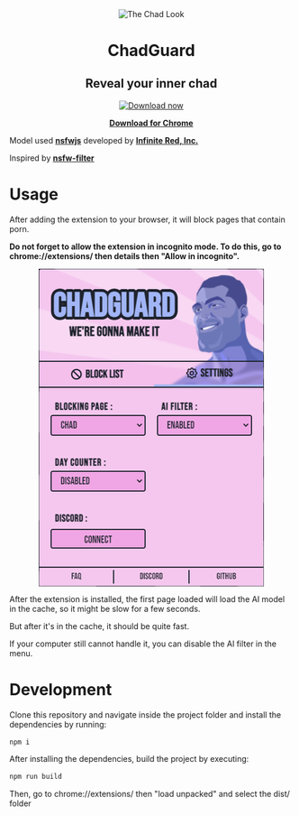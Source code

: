 <p align="center">
    <img align="center" src="https://i.imgur.com/vwua6nj.png" alt="The Chad Look" width="400"/>
    <h1 align="center">ChadGuard</h1>
    <h2 align="center">Reveal your inner chad</h2>
</p>

<p align="center">
  <a href="https://chrome.google.com/webstore/detail/chadguard/oogpehhghgfaeojjbflgeemilhkhgbhe" target="_blank">
    <img src="https://github.com/nsfw-filter/nsfw-filter/blob/master/demo/images/chrome.gif" alt="Download now" width="160">
  </a>
</p>

<p align="center">
<a href="https://chrome.google.com/webstore/detail/chadguard/oogpehhghgfaeojjbflgeemilhkhgbhe" target="_blank"><strong>Download for Chrome</strong></a>
</p>

Model used [**nsfwjs**](https://github.com/infinitered/nsfwjs) developed by [**Infinite Red, Inc.**](https://github.com/infinitered)

Inspired by [**nsfw-filter**](https://github.com/nsfw-filter/nsfw-filter)

# Usage

After adding the extension to your browser, it will block pages that contain porn.

**Do not forget to allow the extension in incognito mode. To do this, go to chrome://extensions/ then details then "Allow in incognito".**

<p align="center">
    <img align="center" src="https://github.com/LaGuerrePiece/ChadGuard/blob/main/public/img/menu.png" alt="Menu">
</p>

After the extension is installed, the first page loaded will load the AI model in the cache, so it might be slow for a few seconds.

But after it's in the cache, it should be quite fast.

If your computer still cannot handle it, you can disable the AI filter in the menu.

# Development

Clone this repository and navigate inside the project folder and install the dependencies by running:

```sh
npm i
```

After installing the dependencies, build the project by executing:

```sh
npm run build
```

Then, go to chrome://extensions/ then "load unpacked" and select the dist/ folder
